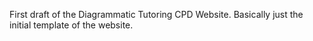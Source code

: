 First draft of the Diagrammatic Tutoring CPD Website. Basically just the initial template of the website.
